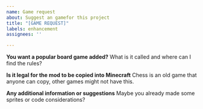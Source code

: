 ```yaml
---
name: Game request
about: Suggest an gamefor this project
title: "[GAME REQUEST]"
labels: enhancement
assignees: ''

---
```


**You want a popular board game added?**
What is it called and where can I find the rules?

**Is it legal for the mod to be copied into Minecraft**
Chess is an old game that anyone can copy, other games might not have this.

**Any additional information or suggestions**
Maybe you already made some sprites or code considerations?
